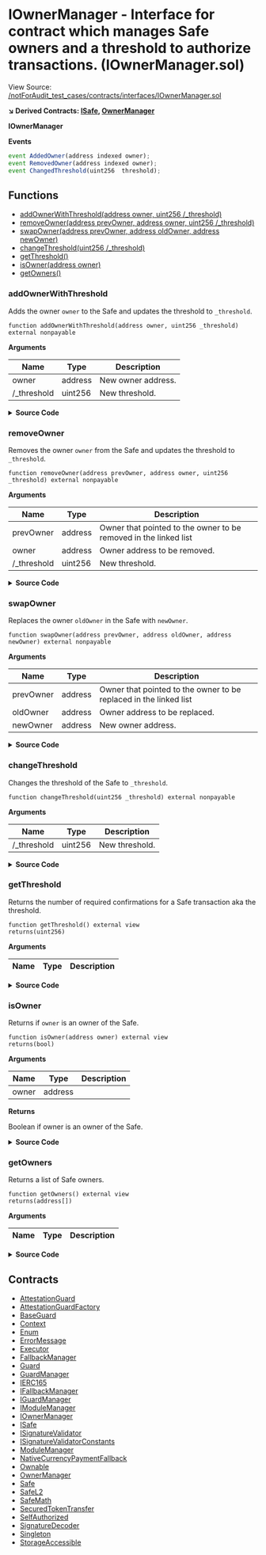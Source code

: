 # IOwnerManager - Interface for contract which manages Safe owners and a threshold to authorize transactions. (IOwnerManager.sol)

View Source: [/notForAudit_test_cases/contracts/interfaces/IOwnerManager.sol](../notForAudit_test_cases/contracts/interfaces/IOwnerManager.sol)

**↘ Derived Contracts: [ISafe](ISafe.md), [OwnerManager](OwnerManager.md)**

**IOwnerManager**

**Events**

```js
event AddedOwner(address indexed owner);
event RemovedOwner(address indexed owner);
event ChangedThreshold(uint256  threshold);
```

## Functions

- [addOwnerWithThreshold(address owner, uint256 /\_threshold)](#addownerwiththreshold)
- [removeOwner(address prevOwner, address owner, uint256 /\_threshold)](#removeowner)
- [swapOwner(address prevOwner, address oldOwner, address newOwner)](#swapowner)
- [changeThreshold(uint256 /\_threshold)](#changethreshold)
- [getThreshold()](#getthreshold)
- [isOwner(address owner)](#isowner)
- [getOwners()](#getowners)

### addOwnerWithThreshold

Adds the owner `owner` to the Safe and updates the threshold to `_threshold`.

```solidity
function addOwnerWithThreshold(address owner, uint256 _threshold) external nonpayable
```

**Arguments**

| Name         | Type    | Description        |
| ------------ | ------- | ------------------ |
| owner        | address | New owner address. |
| /\_threshold | uint256 | New threshold.     |

<details>
	<summary><strong>Source Code</strong></summary>

```javascript
function addOwnerWithThreshold(address owner, uint256 _threshold) external;
```

</details>

### removeOwner

Removes the owner `owner` from the Safe and updates the threshold to `_threshold`.

```solidity
function removeOwner(address prevOwner, address owner, uint256 _threshold) external nonpayable
```

**Arguments**

| Name         | Type    | Description                                                      |
| ------------ | ------- | ---------------------------------------------------------------- |
| prevOwner    | address | Owner that pointed to the owner to be removed in the linked list |
| owner        | address | Owner address to be removed.                                     |
| /\_threshold | uint256 | New threshold.                                                   |

<details>
	<summary><strong>Source Code</strong></summary>

```javascript
function removeOwner(
        address prevOwner,
        address owner,
        uint256 _threshold
    ) external;
```

</details>

### swapOwner

Replaces the owner `oldOwner` in the Safe with `newOwner`.

```solidity
function swapOwner(address prevOwner, address oldOwner, address newOwner) external nonpayable
```

**Arguments**

| Name      | Type    | Description                                                       |
| --------- | ------- | ----------------------------------------------------------------- |
| prevOwner | address | Owner that pointed to the owner to be replaced in the linked list |
| oldOwner  | address | Owner address to be replaced.                                     |
| newOwner  | address | New owner address.                                                |

<details>
	<summary><strong>Source Code</strong></summary>

```javascript
function swapOwner(
        address prevOwner,
        address oldOwner,
        address newOwner
    ) external;
```

</details>

### changeThreshold

Changes the threshold of the Safe to `_threshold`.

```solidity
function changeThreshold(uint256 _threshold) external nonpayable
```

**Arguments**

| Name         | Type    | Description    |
| ------------ | ------- | -------------- |
| /\_threshold | uint256 | New threshold. |

<details>
	<summary><strong>Source Code</strong></summary>

```javascript
function changeThreshold(uint256 _threshold) external;
```

</details>

### getThreshold

Returns the number of required confirmations for a Safe transaction aka the threshold.

```solidity
function getThreshold() external view
returns(uint256)
```

**Arguments**

| Name | Type | Description |
| ---- | ---- | ----------- |

<details>
	<summary><strong>Source Code</strong></summary>

```javascript
function getThreshold() external view returns (uint256);
```

</details>

### isOwner

Returns if `owner` is an owner of the Safe.

```solidity
function isOwner(address owner) external view
returns(bool)
```

**Arguments**

| Name  | Type    | Description |
| ----- | ------- | ----------- |
| owner | address |             |

**Returns**

Boolean if owner is an owner of the Safe.

<details>
	<summary><strong>Source Code</strong></summary>

```javascript
function isOwner(address owner) external view returns (bool);
```

</details>

### getOwners

Returns a list of Safe owners.

```solidity
function getOwners() external view
returns(address[])
```

**Arguments**

| Name | Type | Description |
| ---- | ---- | ----------- |

<details>
	<summary><strong>Source Code</strong></summary>

```javascript
function getOwners() external view returns (address[] memory);
```

</details>

## Contracts

- [AttestationGuard](AttestationGuard.md)
- [AttestationGuardFactory](AttestationGuardFactory.md)
- [BaseGuard](BaseGuard.md)
- [Context](Context.md)
- [Enum](Enum.md)
- [ErrorMessage](ErrorMessage.md)
- [Executor](Executor.md)
- [FallbackManager](FallbackManager.md)
- [Guard](Guard.md)
- [GuardManager](GuardManager.md)
- [IERC165](IERC165.md)
- [IFallbackManager](IFallbackManager.md)
- [IGuardManager](IGuardManager.md)
- [IModuleManager](IModuleManager.md)
- [IOwnerManager](IOwnerManager.md)
- [ISafe](ISafe.md)
- [ISignatureValidator](ISignatureValidator.md)
- [ISignatureValidatorConstants](ISignatureValidatorConstants.md)
- [ModuleManager](ModuleManager.md)
- [NativeCurrencyPaymentFallback](NativeCurrencyPaymentFallback.md)
- [Ownable](Ownable.md)
- [OwnerManager](OwnerManager.md)
- [Safe](Safe.md)
- [SafeL2](SafeL2.md)
- [SafeMath](SafeMath.md)
- [SecuredTokenTransfer](SecuredTokenTransfer.md)
- [SelfAuthorized](SelfAuthorized.md)
- [SignatureDecoder](SignatureDecoder.md)
- [Singleton](Singleton.md)
- [StorageAccessible](StorageAccessible.md)
